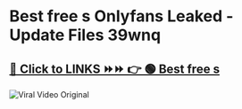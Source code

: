 
 # Best free s Onlyfans Leaked - Update Files 39wnq

## <h2><a href="https://clipsfans.com/Best_free_s&ref=git">🔗 Click to LINKS ⏩⏩ 👉 🟢 Best free s </a></h2>

<a href="https://clipsfans.com/Best_free_s&ref=git" rel="nofollow" data-target="animated-image.originalLink"><img src="https://i.ibb.co.com/xMMVF88/686577567.gif" alt="Viral Video Original" style="max-width: 100%; display: inline-block;" data-target="animated-image.originalImage"></a>

